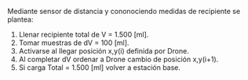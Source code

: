 Mediante sensor de distancia y cononociendo medidas de recipiente se plantea:

  1) Llenar recipiente total de V = 1.500 [ml]. 
  2) Tomar muestras de dV = 100 [ml].
  3) Activarse al llegar posición x,y(i) definida por Drone.
  4) Al completar dV ordenar a Drone cambio de posición x,y(i+1).
  5) Si carga Total = 1.500 [ml] volver a estación base.
